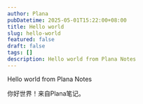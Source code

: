 ```yaml
---
author: Plana
pubDatetime: 2025-05-01T15:22:00+08:00
title: Hello world
slug: hello-world
featured: false
draft: false
tags: []
description: Hello world from Plana Notes
---
```


Hello world from Plana Notes

你好世界！来自Plana笔记。
